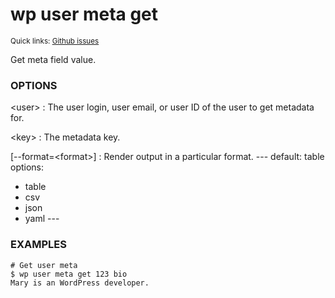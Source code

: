 # wp user meta get

<small>Quick links: <a href="https://github.com/issues?q=is%3Aopen+label%3Acommand%3Auser-meta-get+sort%3Aupdated-desc+org%3Awp-cli">Github issues</a></small>

Get meta field value.

### OPTIONS

&lt;user&gt;
: The user login, user email, or user ID of the user to get metadata for.

&lt;key&gt;
: The metadata key.

[\--format=&lt;format&gt;]
: Render output in a particular format.
\---
default: table
options:
  - table
  - csv
  - json
  - yaml
\---

### EXAMPLES

    # Get user meta
    $ wp user meta get 123 bio
    Mary is an WordPress developer.



